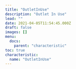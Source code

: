 ```yaml
---
title: "OutletInUse"
description: "Outlet In Use"
lead: ""
date: 2021-04-05T11:54:45.000Z
draft: false
images: []
menu:
  docs:
    parent: "characteristic"
toc: true
characteristic:
  name: "OutletInUse"
---
```

